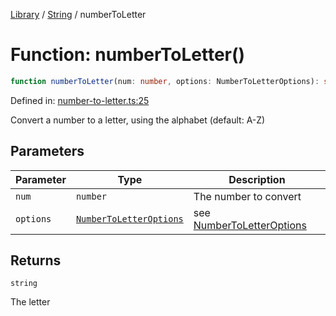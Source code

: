 <!-- markdownlint-disable -->
<!-- cspell: disable -->
[Library](../index.md) / [String](./index.md) / numberToLetter

# Function: numberToLetter()

```ts
function numberToLetter(num: number, options: NumberToLetterOptions): string;
```

Defined in: [number-to-letter.ts:25](https://github.com/technobuddha/library/blob/main/src/number-to-letter.ts#L25)

Convert a number to a letter, using the alphabet (default: A-Z)

## Parameters

| Parameter | Type | Description |
| ------ | ------ | ------ |
| `num` | `number` | The number to convert |
| `options` | [`NumberToLetterOptions`](NumberToLetterOptions.md) | see [NumberToLetterOptions](NumberToLetterOptions.md) |

## Returns

`string`

The letter

